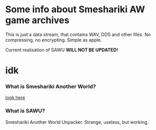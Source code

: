# Some info about Smeshariki AW game archives
This is just a data stream, that contains WAV, DDS and other files. No compressing, no encrypting. Simple as apple.

Current realisation of SAWU **WILL NOT BE UPDATED!**

# idk
### What is Smeshariki Another World?
[look here](https://losyash-library.fandom.com/ru/wiki/%D0%9F%D0%B0%D1%80%D0%B0%D0%BB%D0%BB%D0%B5%D0%BB%D1%8C%D0%BD%D1%8B%D0%B5_%D0%BC%D0%B8%D1%80%D1%8B)

### What is SAWU?
Smeshariki Another World Unpacker. Strange, useless, but working.
